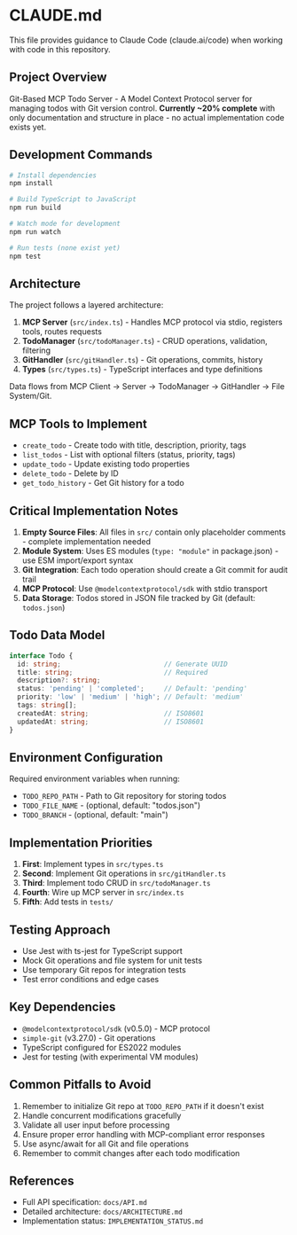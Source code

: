 # CLAUDE.md

This file provides guidance to Claude Code (claude.ai/code) when working with code in this repository.

## Project Overview

Git-Based MCP Todo Server - A Model Context Protocol server for managing todos with Git version control. **Currently ~20% complete** with only documentation and structure in place - no actual implementation code exists yet.

## Development Commands

```bash
# Install dependencies
npm install

# Build TypeScript to JavaScript
npm run build

# Watch mode for development
npm run watch

# Run tests (none exist yet)
npm test
```

## Architecture

The project follows a layered architecture:

1. **MCP Server** (`src/index.ts`) - Handles MCP protocol via stdio, registers tools, routes requests
2. **TodoManager** (`src/todoManager.ts`) - CRUD operations, validation, filtering
3. **GitHandler** (`src/gitHandler.ts`) - Git operations, commits, history
4. **Types** (`src/types.ts`) - TypeScript interfaces and type definitions

Data flows from MCP Client → Server → TodoManager → GitHandler → File System/Git.

## MCP Tools to Implement

- `create_todo` - Create todo with title, description, priority, tags
- `list_todos` - List with optional filters (status, priority, tags)
- `update_todo` - Update existing todo properties
- `delete_todo` - Delete by ID
- `get_todo_history` - Get Git history for a todo

## Critical Implementation Notes

1. **Empty Source Files**: All files in `src/` contain only placeholder comments - complete implementation needed
2. **Module System**: Uses ES modules (`type: "module"` in package.json) - use ESM import/export syntax
3. **Git Integration**: Each todo operation should create a Git commit for audit trail
4. **MCP Protocol**: Use `@modelcontextprotocol/sdk` with stdio transport
5. **Data Storage**: Todos stored in JSON file tracked by Git (default: `todos.json`)

## Todo Data Model

```typescript
interface Todo {
  id: string;                          // Generate UUID
  title: string;                       // Required
  description?: string;
  status: 'pending' | 'completed';     // Default: 'pending'
  priority: 'low' | 'medium' | 'high'; // Default: 'medium'
  tags: string[];
  createdAt: string;                   // ISO8601
  updatedAt: string;                   // ISO8601
}
```

## Environment Configuration

Required environment variables when running:
- `TODO_REPO_PATH` - Path to Git repository for storing todos
- `TODO_FILE_NAME` - (optional, default: "todos.json")
- `TODO_BRANCH` - (optional, default: "main")

## Implementation Priorities

1. **First**: Implement types in `src/types.ts`
2. **Second**: Implement Git operations in `src/gitHandler.ts`
3. **Third**: Implement todo CRUD in `src/todoManager.ts`
4. **Fourth**: Wire up MCP server in `src/index.ts`
5. **Fifth**: Add tests in `tests/`

## Testing Approach

- Use Jest with ts-jest for TypeScript support
- Mock Git operations and file system for unit tests
- Use temporary Git repos for integration tests
- Test error conditions and edge cases

## Key Dependencies

- `@modelcontextprotocol/sdk` (v0.5.0) - MCP protocol
- `simple-git` (v3.27.0) - Git operations
- TypeScript configured for ES2022 modules
- Jest for testing (with experimental VM modules)

## Common Pitfalls to Avoid

1. Remember to initialize Git repo at `TODO_REPO_PATH` if it doesn't exist
2. Handle concurrent modifications gracefully
3. Validate all user input before processing
4. Ensure proper error handling with MCP-compliant error responses
5. Use async/await for all Git and file operations
6. Remember to commit changes after each todo modification

## References

- Full API specification: `docs/API.md`
- Detailed architecture: `docs/ARCHITECTURE.md`
- Implementation status: `IMPLEMENTATION_STATUS.md`